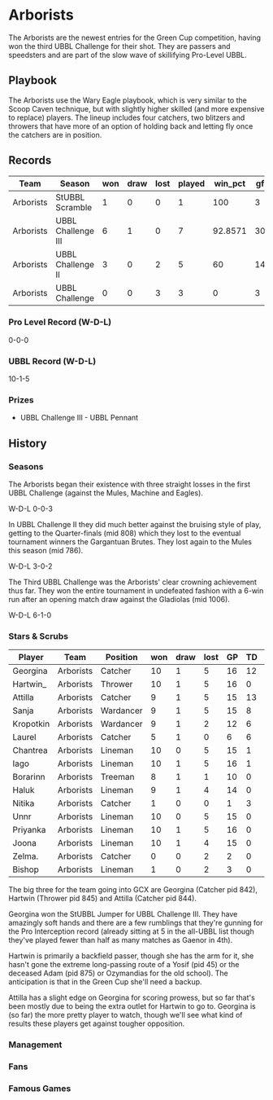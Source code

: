# Arborists

The Arborists are the newest entries for the Green Cup competition, having won the third UBBL Challenge for their shot. They are passers and speedsters and are part of the slow wave of skillifying Pro-Level UBBL.

## Playbook

The Arborists use the Wary Eagle playbook, which is very similar to the Scoop Caven technique, but with slightly higher skilled (and more expensive to replace) players. The lineup includes four catchers, two blitzers and throwers that have more of an option of holding back and letting fly once the catchers are in position.

## Records

| Team      | Season             | won  | draw | lost | played | win_pct | gf   | ga   | cas  | tcdiff | ff   |
|-----------|--------------------|------|------|------|--------|---------|------|------|------|--------|------|
| Arborists | StUBBL Scramble    |    1 |    0 |    0 |      1 |     100 |    3 |    0 |    1 |      2 |    1 |
| Arborists | UBBL Challenge III |    6 |    1 |    0 |      7 | 92.8571 |   30 |   14 |   10 |      3 |    2 |
| Arborists | UBBL Challenge II  |    3 |    0 |    2 |      5 |      60 |   14 |    7 |    6 |     -5 |    1 |
| Arborists | UBBL Challenge     |    0 |    0 |    3 |      3 |       0 |    3 |    7 |    0 |     -6 |    0 |


### Pro Level Record (W-D-L)

0-0-0

### UBBL Record (W-D-L)

10-1-5

### Prizes

* UBBL Challenge III - UBBL Pennant

## History

### Seasons

The Arborists began their existence with three straight losses in the first UBBL Challenge (against the Mules, Machine and Eagles).

W-D-L 0-0-3

In UBBL Challenge II they did much better against the bruising style of play, getting to the Quarter-finals (mid 808) which they lost to the eventual tournament winners the Gargantuan Brutes. They lost again to the Mules this season (mid 786).

W-D-L 3-0-2

The Third UBBL Challenge was the Arborists' clear crowning achievement thus far. They won the entire tournament in undefeated fashion with a 6-win run after an opening match draw against the Gladiolas (mid 1006).

W-D-L 6-1-0

### Stars & Scrubs

| Player      | Team   | Position | won  | draw | lost | GP   | TD   | Cp | Int | BH   | SI   | Ki   | MVP  | SPP  |
|-----------|-----------|------------|------|------|------|------|------|-------------|---------------|------|------|------|------|------|
| Georgina  | Arborists | Catcher    |   10 |    1 |    5 |   16 |   12 |           7 |             6 |    0 |    0 |    0 |    3 |   70 |
| Hartwin_  | Arborists | Thrower    |   10 |    1 |    5 |   16 |    0 |          41 |             2 |    0 |    1 |    0 |    1 |   52 |
| Attilla   | Arborists | Catcher    |    9 |    1 |    5 |   15 |   13 |           4 |             0 |    0 |    1 |    0 |    1 |   50 |
| Sanja     | Arborists | Wardancer  |    9 |    1 |    5 |   15 |    8 |           1 |             0 |    0 |    2 |    0 |    2 |   39 |
| Kropotkin | Arborists | Wardancer  |    9 |    1 |    2 |   12 |    6 |           0 |             0 |    1 |    3 |    0 |    2 |   36 |
| Laurel    | Arborists | Catcher    |    5 |    1 |    0 |    6 |    6 |           0 |             1 |    0 |    0 |    0 |    0 |   20 |
| Chantrea  | Arborists | Lineman    |   10 |    0 |    5 |   15 |    1 |           0 |             0 |    0 |    0 |    0 |    2 |   13 |
| Iago      | Arborists | Lineman    |   10 |    1 |    5 |   16 |    1 |           4 |             0 |    0 |    0 |    0 |    1 |   12 |
| Borarinn  | Arborists | Treeman    |    8 |    1 |    1 |   10 |    0 |           0 |             0 |    3 |    1 |    1 |    0 |   10 |
| Haluk     | Arborists | Lineman    |    9 |    1 |    4 |   14 |    0 |           0 |             0 |    0 |    1 |    1 |    1 |    9 |
| Nitika    | Arborists | Catcher    |    1 |    0 |    0 |    1 |    3 |           0 |             0 |    0 |    0 |    0 |    0 |    9 |
| Unnr      | Arborists | Lineman    |   10 |    0 |    5 |   15 |    0 |           1 |             0 |    0 |    0 |    1 |    1 |    8 |
| Priyanka  | Arborists | Lineman    |   10 |    1 |    5 |   16 |    0 |           0 |             0 |    1 |    0 |    0 |    1 |    7 |
| Joona     | Arborists | Lineman    |   10 |    1 |    4 |   15 |    0 |           1 |             0 |    0 |    0 |    0 |    1 |    6 |
| Zelma.    | Arborists | Catcher    |    0 |    0 |    2 |    2 |    0 |           0 |             0 |    0 |    0 |    0 |    0 |    0 |
| Bishop    | Arborists | Lineman    |    1 |    0 |    2 |    3 |    0 |           0 |             0 |    0 |    0 |    0 |    0 |    0 |


The big three for the team going into GCX are Georgina (Catcher pid 842), Hartwin (Thrower pid 845) and Attilla (Catcher pid 844).

Georgina won the StUBBL Jumper for UBBL Challenge III. They have amazingly soft hands and there are a few rumblings that they're gunning for the Pro Interception record (already sitting at 5 in the all-UBBL list though they've played fewer than half as many matches as Gaenor in 4th).

Hartwin is primarily a backfield passer, though she has the arm for it, she hasn't gone the extreme long-passing route of a Yosif (pid 45) or the deceased Adam (pid 875) or Ozymandias for the old school). The anticipation is that in the Green Cup she'll need a backup.

Attilla has a slight edge on Georgina for scoring prowess, but so far that's been mostly due to being the extra outlet for Hartwin to go to. Georgina is (so far) the more pretty player to watch, though we'll see what kind of results these players get against tougher opposition.

### Management

### Fans

### Famous Games
